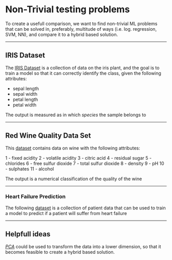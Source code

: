 # Non-Trivial testing problems

To create a usefull comparison, we want to find non-trivial ML problems that can be solved in, preferably, multitude of ways (i.e. log. regression, SVM, NN), and compare it to a hybrid based solution.



---

## IRIS Dataset

The [IRIS Dataset](https://www.kaggle.com/uciml/iris) is a collection of data on the iris plant, and the goal is to train a model so that it can correctly identify the class, given the following attributes:
- sepal length
- sepal width
- petal length
- petal width

The output is measured as in which *species* the sample belongs to

---

## Red Wine Quality Data Set

This [dataset](https://www.kaggle.com/uciml/red-wine-quality-cortez-et-al-2009) contains data on wine with the following attributes:

1 - fixed acidity
2 - volatile acidity
3 - citric acid
4 - residual sugar
5 - chlorides
6 - free sulfur dioxide
7 - total sulfur dioxide
8 - density
9 - pH
10 - sulphates
11 - alcohol

The output is a numerical classification of the quality of the wine

---

### Heart Failure Prediction

The following [dataset](https://www.kaggle.com/andrewmvd/heart-failure-clinical-data) is a collection of patient data that can be used to train a model to predict if a patient will suffer from heart failure

---


## Helpfull ideas

[_PCA_](https://scikit-learn.org/stable/modules/generated/sklearn.decomposition.PCA.html) could be used to transform the data into a lower dimension, so that it becomes feasible to create a hybrid based solution.
